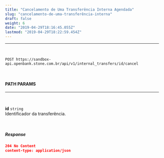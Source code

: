 ```yaml
---
title: "Cancelamento de Uma Transferência Interna Agendada"
slug: "cancelamento-de-uma-transferência-interna"
draft: false
weight: 6
date: "2019-04-29T18:16:45.055Z"
lastmod: "2019-04-29T18:22:59.454Z"
---
```


---
<br>

```http request
POST https://sandbox-api.openbank.stone.com.br/api/v1/internal_transfers/id/cancel
```
<br>

#### **PATH PARAMS**
---
<br>

**id** `string`
<br>Identificador da transferência.


<br> 

##### **Response**

```JSON
204 No Content
content-type: application/json
```
